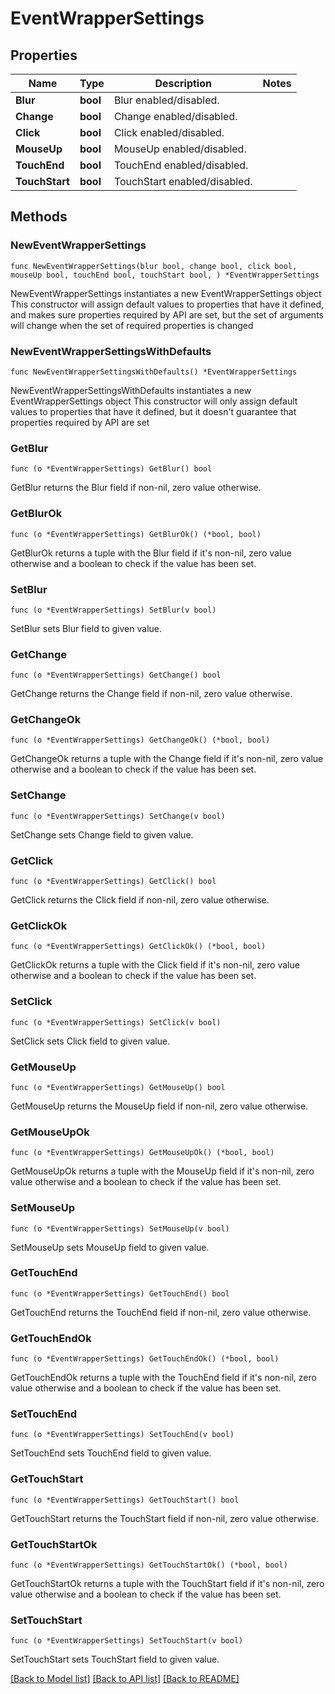 # EventWrapperSettings

## Properties

Name | Type | Description | Notes
------------ | ------------- | ------------- | -------------
**Blur** | **bool** | Blur enabled/disabled. | 
**Change** | **bool** | Change enabled/disabled. | 
**Click** | **bool** | Click enabled/disabled. | 
**MouseUp** | **bool** | MouseUp enabled/disabled. | 
**TouchEnd** | **bool** | TouchEnd enabled/disabled. | 
**TouchStart** | **bool** | TouchStart enabled/disabled. | 

## Methods

### NewEventWrapperSettings

`func NewEventWrapperSettings(blur bool, change bool, click bool, mouseUp bool, touchEnd bool, touchStart bool, ) *EventWrapperSettings`

NewEventWrapperSettings instantiates a new EventWrapperSettings object
This constructor will assign default values to properties that have it defined,
and makes sure properties required by API are set, but the set of arguments
will change when the set of required properties is changed

### NewEventWrapperSettingsWithDefaults

`func NewEventWrapperSettingsWithDefaults() *EventWrapperSettings`

NewEventWrapperSettingsWithDefaults instantiates a new EventWrapperSettings object
This constructor will only assign default values to properties that have it defined,
but it doesn't guarantee that properties required by API are set

### GetBlur

`func (o *EventWrapperSettings) GetBlur() bool`

GetBlur returns the Blur field if non-nil, zero value otherwise.

### GetBlurOk

`func (o *EventWrapperSettings) GetBlurOk() (*bool, bool)`

GetBlurOk returns a tuple with the Blur field if it's non-nil, zero value otherwise
and a boolean to check if the value has been set.

### SetBlur

`func (o *EventWrapperSettings) SetBlur(v bool)`

SetBlur sets Blur field to given value.


### GetChange

`func (o *EventWrapperSettings) GetChange() bool`

GetChange returns the Change field if non-nil, zero value otherwise.

### GetChangeOk

`func (o *EventWrapperSettings) GetChangeOk() (*bool, bool)`

GetChangeOk returns a tuple with the Change field if it's non-nil, zero value otherwise
and a boolean to check if the value has been set.

### SetChange

`func (o *EventWrapperSettings) SetChange(v bool)`

SetChange sets Change field to given value.


### GetClick

`func (o *EventWrapperSettings) GetClick() bool`

GetClick returns the Click field if non-nil, zero value otherwise.

### GetClickOk

`func (o *EventWrapperSettings) GetClickOk() (*bool, bool)`

GetClickOk returns a tuple with the Click field if it's non-nil, zero value otherwise
and a boolean to check if the value has been set.

### SetClick

`func (o *EventWrapperSettings) SetClick(v bool)`

SetClick sets Click field to given value.


### GetMouseUp

`func (o *EventWrapperSettings) GetMouseUp() bool`

GetMouseUp returns the MouseUp field if non-nil, zero value otherwise.

### GetMouseUpOk

`func (o *EventWrapperSettings) GetMouseUpOk() (*bool, bool)`

GetMouseUpOk returns a tuple with the MouseUp field if it's non-nil, zero value otherwise
and a boolean to check if the value has been set.

### SetMouseUp

`func (o *EventWrapperSettings) SetMouseUp(v bool)`

SetMouseUp sets MouseUp field to given value.


### GetTouchEnd

`func (o *EventWrapperSettings) GetTouchEnd() bool`

GetTouchEnd returns the TouchEnd field if non-nil, zero value otherwise.

### GetTouchEndOk

`func (o *EventWrapperSettings) GetTouchEndOk() (*bool, bool)`

GetTouchEndOk returns a tuple with the TouchEnd field if it's non-nil, zero value otherwise
and a boolean to check if the value has been set.

### SetTouchEnd

`func (o *EventWrapperSettings) SetTouchEnd(v bool)`

SetTouchEnd sets TouchEnd field to given value.


### GetTouchStart

`func (o *EventWrapperSettings) GetTouchStart() bool`

GetTouchStart returns the TouchStart field if non-nil, zero value otherwise.

### GetTouchStartOk

`func (o *EventWrapperSettings) GetTouchStartOk() (*bool, bool)`

GetTouchStartOk returns a tuple with the TouchStart field if it's non-nil, zero value otherwise
and a boolean to check if the value has been set.

### SetTouchStart

`func (o *EventWrapperSettings) SetTouchStart(v bool)`

SetTouchStart sets TouchStart field to given value.



[[Back to Model list]](../README.md#documentation-for-models) [[Back to API list]](../README.md#documentation-for-api-endpoints) [[Back to README]](../README.md)


